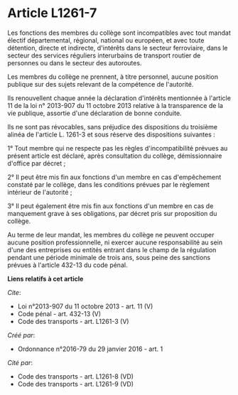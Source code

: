 # Article L1261-7

Les fonctions des membres du collège sont incompatibles avec tout mandat électif départemental, régional, national ou
européen, et avec toute détention, directe et indirecte, d'intérêts dans le secteur ferroviaire, dans le secteur des services
réguliers interurbains de transport routier de personnes ou dans le secteur des autoroutes. 

Les membres du collège ne prennent, à titre personnel, aucune position publique sur des sujets relevant de la compétence de
l'autorité. 

Ils renouvellent chaque année la déclaration d'intérêts mentionnée à l'article 11 de la loi n° 2013-907 du 11 octobre 2013
relative à la transparence de la vie publique, assortie d'une déclaration de bonne conduite. 

Ils ne sont pas révocables, sans préjudice des dispositions du troisième alinéa de l'article L. 1261-3 et sous réserve des
dispositions suivantes : 

1° Tout membre qui ne respecte pas les règles d'incompatibilité prévues au présent article est déclaré, après consultation du
collège, démissionnaire d'office par décret ; 

2° Il peut être mis fin aux fonctions d'un membre en cas d'empêchement constaté par le collège, dans les conditions prévues
par le règlement intérieur de l'autorité ; 

3° Il peut également être mis fin aux fonctions d'un membre en cas de manquement grave à ses obligations, par décret pris sur
proposition du collège. 

Au terme de leur mandat, les membres du collège ne peuvent occuper aucune position professionnelle, ni exercer aucune
responsabilité au sein d'une des entreprises ou entités entrant dans le champ de la régulation pendant une période minimale
de trois ans, sous peine des sanctions prévues à l'article 432-13 du code pénal.

**Liens relatifs à cet article**

_Cite_:

  - Loi n°2013-907 du 11 octobre 2013 - art. 11 (V)
  - Code pénal - art. 432-13 (V)
  - Code des transports - art. L1261-3 (V)

_Créé par_:

  - Ordonnance n°2016-79 du 29 janvier 2016 - art. 1

_Cité par_:

  - Code des transports - art. L1261-8 (VD)
  - Code des transports - art. L1261-9 (VD)
